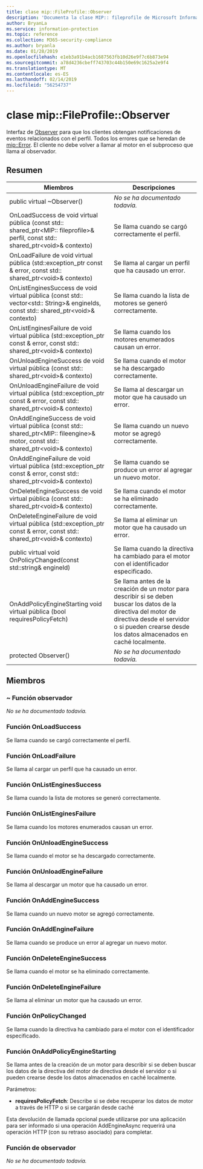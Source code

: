 ```yaml
---
title: clase mip::FileProfile::Observer
description: 'Documenta la clase MIP:: fileprofile de Microsoft Information Protection (MIP) SDK.'
author: BryanLa
ms.service: information-protection
ms.topic: reference
ms.collection: M365-security-compliance
ms.author: bryanla
ms.date: 01/28/2019
ms.openlocfilehash: e1eb3a91b4acb1687563fb10d26e9f7c6b873e94
ms.sourcegitcommit: a78d4236cbeff743703c44b150e69c1625a2e9f4
ms.translationtype: MT
ms.contentlocale: es-ES
ms.lasthandoff: 02/14/2019
ms.locfileid: "56254737"
---
```

# <a name="class-mipfileprofileobserver"></a>clase mip::FileProfile::Observer 
Interfaz de [Observer](class_mip_fileprofile_observer.md) para que los clientes obtengan notificaciones de eventos relacionados con el perfil.
Todos los errores que se heredan de [mip::Error](class_mip_error.md). El cliente no debe volver a llamar al motor en el subproceso que llama al observador.
  
## <a name="summary"></a>Resumen
 Miembros                        | Descripciones                                
--------------------------------|---------------------------------------------
public virtual ~Observer()  | _No se ha documentado todavía._
OnLoadSuccess de void virtual pública (const std:: shared_ptr\<MIP:: fileprofile\>& perfil, const std:: shared_ptr\<void\>& contexto)  |  Se llama cuando se cargó correctamente el perfil.
OnLoadFailure de void virtual pública (std::exception_ptr const & error, const std:: shared_ptr\<void\>& contexto)  |  Se llama al cargar un perfil que ha causado un error.
OnListEnginesSuccess de void virtual pública (const std:: vector\<std:: String\>& engineIds, const std:: shared_ptr\<void\>& contexto)  |  Se llama cuando la lista de motores se generó correctamente.
OnListEnginesFailure de void virtual pública (std::exception_ptr const & error, const std:: shared_ptr\<void\>& contexto)  |  Se llama cuando los motores enumerados causan un error.
OnUnloadEngineSuccess de void virtual pública (const std:: shared_ptr\<void\>& contexto)  |  Se llama cuando el motor se ha descargado correctamente.
OnUnloadEngineFailure de void virtual pública (std::exception_ptr const & error, const std:: shared_ptr\<void\>& contexto)  |  Se llama al descargar un motor que ha causado un error.
OnAddEngineSuccess de void virtual pública (const std:: shared_ptr\<MIP:: fileengine\>& motor, const std:: shared_ptr\<void\>& contexto)  |  Se llama cuando un nuevo motor se agregó correctamente.
OnAddEngineFailure de void virtual pública (std::exception_ptr const & error, const std:: shared_ptr\<void\>& contexto)  |  Se llama cuando se produce un error al agregar un nuevo motor.
OnDeleteEngineSuccess de void virtual pública (const std:: shared_ptr\<void\>& contexto)  |  Se llama cuando el motor se ha eliminado correctamente.
OnDeleteEngineFailure de void virtual pública (std::exception_ptr const & error, const std:: shared_ptr\<void\>& contexto)  |  Se llama al eliminar un motor que ha causado un error.
public virtual void OnPolicyChanged(const std::string& engineId)  |  Se llama cuando la directiva ha cambiado para el motor con el identificador especificado.
OnAddPolicyEngineStarting void virtual pública (bool requiresPolicyFetch)  |  Se llama antes de la creación de un motor para describir si se deben buscar los datos de la directiva del motor de directiva desde el servidor o si pueden crearse desde los datos almacenados en caché localmente.
protected Observer()  | _No se ha documentado todavía._
  
## <a name="members"></a>Miembros
  
### <a name="observer-function"></a>~ Función observador
_No se ha documentado todavía._

  
### <a name="onloadsuccess-function"></a>Función OnLoadSuccess
Se llama cuando se cargó correctamente el perfil.
  
### <a name="onloadfailure-function"></a>Función OnLoadFailure
Se llama al cargar un perfil que ha causado un error.
  
### <a name="onlistenginessuccess-function"></a>Función OnListEnginesSuccess
Se llama cuando la lista de motores se generó correctamente.
  
### <a name="onlistenginesfailure-function"></a>Función OnListEnginesFailure
Se llama cuando los motores enumerados causan un error.
  
### <a name="onunloadenginesuccess-function"></a>Función OnUnloadEngineSuccess
Se llama cuando el motor se ha descargado correctamente.
  
### <a name="onunloadenginefailure-function"></a>Función OnUnloadEngineFailure
Se llama al descargar un motor que ha causado un error.
  
### <a name="onaddenginesuccess-function"></a>Función OnAddEngineSuccess
Se llama cuando un nuevo motor se agregó correctamente.
  
### <a name="onaddenginefailure-function"></a>Función OnAddEngineFailure
Se llama cuando se produce un error al agregar un nuevo motor.
  
### <a name="ondeleteenginesuccess-function"></a>Función OnDeleteEngineSuccess
Se llama cuando el motor se ha eliminado correctamente.
  
### <a name="ondeleteenginefailure-function"></a>Función OnDeleteEngineFailure
Se llama al eliminar un motor que ha causado un error.
  
### <a name="onpolicychanged-function"></a>Función OnPolicyChanged
Se llama cuando la directiva ha cambiado para el motor con el identificador especificado.
  
### <a name="onaddpolicyenginestarting-function"></a>Función OnAddPolicyEngineStarting
Se llama antes de la creación de un motor para describir si se deben buscar los datos de la directiva del motor de directiva desde el servidor o si pueden crearse desde los datos almacenados en caché localmente.

Parámetros:  
* **requiresPolicyFetch**: Describe si se debe recuperar los datos de motor a través de HTTP o si se cargarán desde caché


Esta devolución de llamada opcional puede utilizarse por una aplicación para ser informado si una operación AddEngineAsync requerirá una operación HTTP (con su retraso asociado) para completar.
  
### <a name="observer-function"></a>Función de observador
_No se ha documentado todavía._
